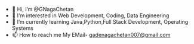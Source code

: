 - 👋 Hi, I’m @GNagaChetan
- 👀 I'm interested in Web Development, Coding, Data Engineering
- 🌱 I’m currently learning Java,Python,Full Stack Development, Operating Systems
- 📫 How to reach me My EMail- gadenagachetan007@gmail.com
<!---
GNagaChetan/GNagaChetan is a ✨ special ✨ repository because its `README.md` (this file) appears on your GitHub profile.
You can click the Preview link to take a look at your changes.
--->
